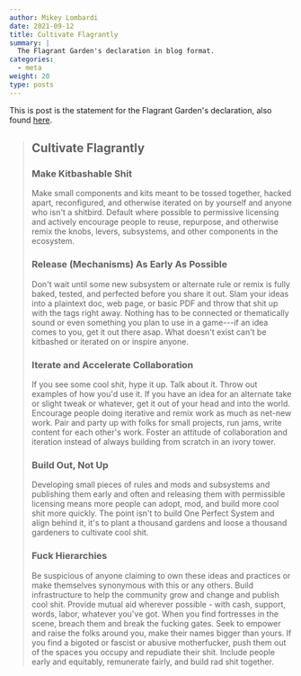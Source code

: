 ```yaml
---
author: Mikey Lombardi
date: 2021-09-12
title: Cultivate Flagrantly
summary: |
  The Flagrant Garden's declaration in blog format.
categories:
  - meta
weight: 20
type: posts
---
```


This is post is the statement for the Flagrant Garden's declaration, also found
[here](/cultivation).

> ## Cultivate Flagrantly
>
> ### Make Kitbashable Shit
>
> Make small components and kits meant to be tossed together, hacked apart, reconfigured, and
> otherwise iterated on by yourself and anyone who isn't a shitbird. Default where possible to
> permissive licensing and actively encourage people to reuse, repurpose, and otherwise remix the
> knobs, levers, subsystems, and other components in the ecosystem.
>
> ### Release (Mechanisms) As Early As Possible
>
> Don't wait until some new subsystem or alternate rule or remix is fully baked, tested, and
> perfected before you share it out. Slam your ideas into a plaintext doc, web page, or basic PDF
> and throw that shit up with the tags right away. Nothing has to be connected or thematically sound
> or even something you plan to use in a game---if an idea comes to you, get it out there asap. What
> doesn't exist can't be kitbashed or iterated on or inspire anyone.
>
> ### Iterate and Accelerate Collaboration
>
> If you see some cool shit, hype it up. Talk about it. Throw out examples of how you'd use it. If
> you have an idea for an alternate take or slight tweak or whatever, get it out of your head and
> into the world. Encourage people doing iterative and remix work as much as net-new work. Pair and
> party up with folks for small projects, run jams, write content for each other's work. Foster an
> attitude of collaboration and iteration instead of always building from scratch in an ivory tower.
>
> ### Build Out, Not Up
>
> Developing small pieces of rules and mods and subsystems and publishing them early and often and
> releasing them with permissible licensing means more people can adopt, mod, and build more cool
> shit more quickly. The point isn't to build One Perfect System and align behind it, it's to plant
> a thousand gardens and loose a thousand gardeners to cultivate cool shit.
>
> ### Fuck Hierarchies
>
> Be suspicious of anyone claiming to own these ideas and practices or make themselves synonymous
> with this or any others. Build infrastructure to help the community grow and change and publish
> cool shit. Provide mutual aid wherever possible - with cash, support, words, labor, whatever
> you've got. When you find fortresses in the scene, breach them and break the fucking gates. Seek
> to empower and raise the folks around you, make their names bigger than yours. If you find a
> bigoted or fascist or abusive motherfucker, push them out of the spaces you occupy and repudiate
> their shit. Include people early and equitably, remunerate fairly, and build rad shit together.

